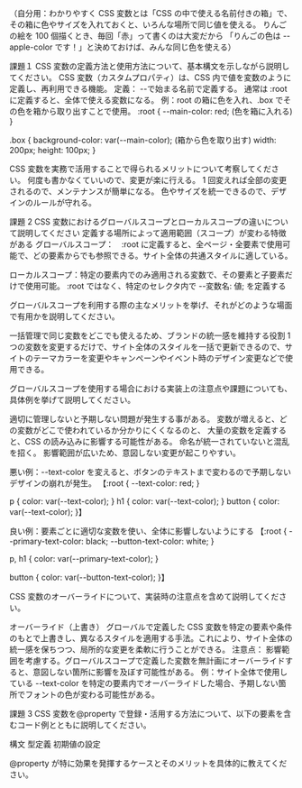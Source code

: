 （自分用：わかりやすく
CSS 変数とは「CSS の中で使える名前付きの箱」で、
その箱に色やサイズを入れておくと、いろんな場所で同じ値を使える。
りんごの絵を 100 個描くとき、毎回「赤」って書くのは大変だから
「りんごの色は --apple-color です！」と決めておけば、みんな同じ色を使える）

課題１
CSS 変数の定義方法と使用方法について、基本構文を示しながら説明してください。
CSS 変数（カスタムプロパティ）は、CSS 内で値を変数のように定義し、再利用できる機能。
定義：
--で始まる名前で定義する。
通常は :root に定義すると、全体で使える変数になる。
例：root の箱に色を入れ、.box でその色を箱から取り出すことで使用。
:root {
--main-color: red; (色を箱に入れる)
}

.box {
background-color: var(--main-color); (箱から色を取り出す)
width: 200px;
height: 100px;
}

CSS 変数を実務で活用することで得られるメリットについて考察してください。
何度も書かなくていいので、変更が楽に行える。
1 回変えれば全部の変更されるので、メンテナンスが簡単になる。
色やサイズを統一できるので、デザインのルールが守れる。

課題 2
CSS 変数におけるグローバルスコープとローカルスコープの違いについて説明してください
定義する場所によって適用範囲（スコープ）が変わる特徴がある
グローバルスコープ：　:root に定義すると、全ページ・全要素で使用可能で、どの要素からでも参照できる。サイト全体の共通スタイルに適している。

ローカルスコープ：特定の要素内でのみ適用される変数で、その要素と子要素だけで使用可能。
:root ではなく、特定のセレクタ内で --変数名: 値; を定義する

グローバルスコープを利用する際の主なメリットを挙げ、それがどのような場面で有用かを説明してください。

一括管理で同じ変数をどこでも使えるため、ブランドの統一感を維持する役割
1 つの変数を変更するだけで、サイト全体のスタイルを一括で更新できるので、サイトのテーマカラーを変更やキャンペーンやイベント時のデザイン変更などで使用できる。

グローバルスコープを使用する場合における実装上の注意点や課題についても、具体例を挙げて説明してください。

適切に管理しないと予期しない問題が発生する事がある。
変数が増えると、どの変数がどこで使われているか分かりにくくなるのと、
大量の変数を定義すると、CSS の読み込みに影響する可能性がある。
命名が統一されていないと混乱を招く。
影響範囲が広いため、意図しない変更が起こりやすい。

悪い例：--text-color を変えると、ボタンのテキストまで変わるので予期しないデザインの崩れが発生。
【:root {
--text-color: red;
}

p {
color: var(--text-color);
}
h1 {
color: var(--text-color);
}
button {
color: var(--text-color);
}】

良い例：要素ごとに適切な変数を使い、全体に影響しないようにする
【:root {
--primary-text-color: black;
--button-text-color: white;
}

p, h1 {
color: var(--primary-text-color);
}

button {
color: var(--button-text-color);
}】

CSS 変数のオーバーライドについて、実装時の注意点を含めて説明してください。

オーバーライド（上書き）
グローバルで定義した CSS 変数を特定の要素や条件のもとで上書きし、異なるスタイルを適用する手法。これにより、サイト全体の統一感を保ちつつ、局所的な変更を柔軟に行うことができる。
注意点： 影響範囲を考慮する。グローバルスコープで定義した変数を無計画にオーバーライドすると、意図しない箇所に影響を及ぼす可能性がある。
例：サイト全体で使用している --text-color を特定の要素内でオーバーライドした場合、予期しない箇所でフォントの色が変わる可能性がある。

課題 3
CSS 変数を@property で登録・活用する方法について、以下の要素を含むコード例とともに説明してください。

構文
型定義
初期値の設定

@property が特に効果を発揮するケースとそのメリットを具体的に教えてください。
